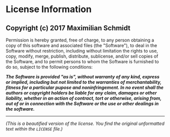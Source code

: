 # License Information
**Copyright (c) 2017 Maximilian Schmidt**
---

Permission is hereby granted, free of charge, to any person obtaining
a copy of this software and associated files (the "Software"),
to deal in the Software without restriction, including
without limitation the rights to use, copy, modify, merge, publish,
distribute, sublicense, and/or sell copies of the Software, and to
permit persons to whom the Software is furnished to do so, subject to
the following conditions:


***The Software is provided "as is", without warranty of any kind,
express or implied, including but not limited to the warranties of
merchantability, fitness for a particular pupose and noninfringement.
In no event shall the authors or copyright holders be liable for any
claim, damages or other liability, whether in an action of contract,
tort or otherwise, arising from, out of or in connection with the
Software or the use or other dealings in the software.***


---

*(This is a beautified version of the license. You find the original unformatted text within the `LICENSE` file.)*
